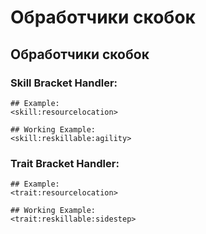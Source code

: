 # Обработчики скобок

## Обработчики скобок

### Skill Bracket Handler:
```
## Example:
<skill:resourcelocation>

## Working Example:
<skill:reskillable:agility>
```

### Trait Bracket Handler:
```
## Example:
<trait:resourcelocation>

## Working Example:
<trait:reskillable:sidestep>
```